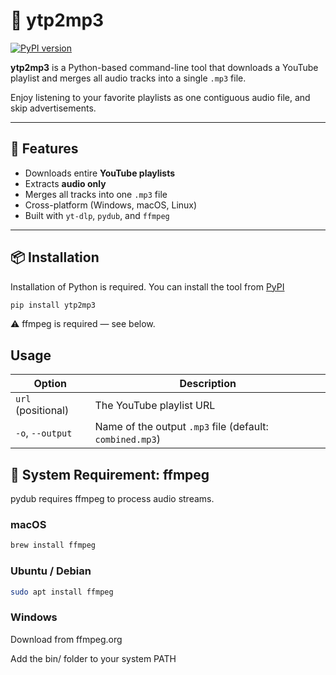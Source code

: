 # 🎵 ytp2mp3

[![PyPI version](https://badge.fury.io/py/ytp2mp3.svg)](https://pypi.org/project/ytp2mp3/)

**ytp2mp3** is a Python-based command-line tool that downloads a YouTube playlist and merges all audio tracks into a single `.mp3` file.

Enjoy listening to your favorite playlists as one contiguous audio file, and skip advertisements. 

---

## 🚀 Features

- Downloads entire **YouTube playlists**
- Extracts **audio only**
- Merges all tracks into one `.mp3` file
- Cross-platform (Windows, macOS, Linux)
- Built with `yt-dlp`, `pydub`, and `ffmpeg`

---

## 📦 Installation

Installation of Python is required.  You can install the tool from [PyPI](https://pypi.org/project/ytp2mp3/)

```bash
pip install ytp2mp3
```

⚠️ ffmpeg is required — see below.

## Usage

| Option             | Description                                              |
| ------------------ | -------------------------------------------------------- |
| `url` (positional) | The YouTube playlist URL                                 |
| `-o`, `--output`   | Name of the output `.mp3` file (default: `combined.mp3`) |

## 🔧 System Requirement: ffmpeg

pydub requires ffmpeg to process audio streams.

### macOS
```bash
brew install ffmpeg
```

### Ubuntu / Debian
```bash
sudo apt install ffmpeg
```

### Windows
Download from ffmpeg.org

Add the bin/ folder to your system PATH

